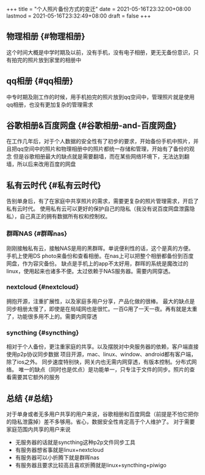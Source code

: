 +++
title = "个人照片备份方式的变迁"
date = 2021-05-16T23:32:00+08:00
lastmod = 2021-05-16T23:32:49+08:00
draft = false
+++

## 物理相册 {#物理相册}

这个时间大概是中学时期及以前，没有手机，没有电子相册，更无无备份意识，只有拍完的照片放到家里的相册中


## qq相册 {#qq相册}

中专时期及刚工作的时候，用手机拍完的照片放到qq空间中，管理照片就是使用qq相册，也没有更加复杂的管理需求


## 谷歌相册&百度网盘 {#谷歌相册-and-百度网盘}

在工作几年后，对于个人数据的安全性有了初步的要求，开始备份手机中照片，并且把qq空间中的照片和物理相册中的照片都统一存储和管理，开始有了备份的观念
但是谷歌相册最大的缺点就是需要翻墙，而在某些网络环境下，无法达到翻墙，所以后来改用百度的网盘


## 私有云时代 {#私有云时代}

告别单身后，有了在家庭中共享照片的需求，需要更复杂的照片管理需求，开启了私有云时代。
使用私有云可以更好的保护自己的隐私（我没有说百度网盘泄露隐私），自己真正的拥有数据所有权和控制权。


### 群晖NAS {#群晖nas}

刚刚接触私有云，接触NAS是用的黑群晖。单说便利性的话，这个是真的方便。
手机上使用DS photo来备份和查看相册。在nas上可以把整个相册都备份到百度网盘，作为容灾备份。
缺点是手机上的app不太好用，群晖的系统是魔改过的linux，使用起来也诸多不便。太过依赖于NAS服务器。需要内网穿透。


### nextcloud {#nextcloud}

拥抱开源，注重扩展性，以及家庭多用户分享，产品化做的很棒。
最大的缺点是同步相册太慢了，即使是在局域网也是很忙。一百G用了一天一夜。再有就是太重了，功能很多用不上的。需要内网穿透


### syncthing {#syncthing}

相对于个人备份，更注重家庭的共享。以及摆脱对中央服务器的依赖，客户端直接使用p2p协议同步数据
项目开源，mac、linux、window、android都有客户端，除了ios之外。
同步速度特别快，网关内也无需内网穿透，有版本控制。分布式网络。
唯一的缺点（同时也是优点）是功能单一，只专注于文件的同步。照片的查看需要其它额外的服务


## 总结 {#总结}

对于单身或者无多用户共享的用户来说，谷歌相册和百度网盘（前提是不怕它把你的隐私泄露掉）差不多够用。省心，数据安全性肯定高于个人维护了。
对于需要家庭范围内共享的用户来说

-   无服务器的话就是syncthing这种p2p文件同步工具
-   有服务器想省事就是linux+nextcloud
-   有服务器可以小折腾下就是群晖nas
-   有服务器且要求比较高且喜欢折腾就是linux+syncthing+piwigo